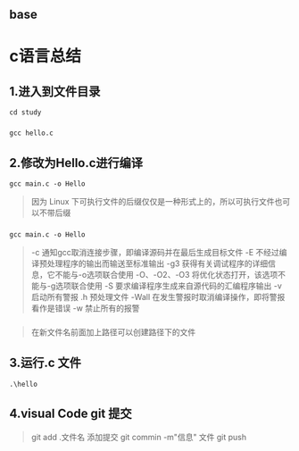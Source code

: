 ﻿## base
# c语言总结
## 1.进入到文件目录
`cd study`
###
`gcc hello.c`
## 2.修改为Hello.c进行编译
`gcc main.c -o Hello`
> 因为 Linux 下可执行文件的后缀仅仅是一种形式上的，所以可执行文件也可以不带后缀
###
`gcc main.c -o Hello`
>-c 通知gcc取消连接步骤，即编译源码并在最后生成目标文件
>-E 不经过编译预处理程序的输出而输送至标准输出
>-g3 获得有关调试程序的详细信息，它不能与-o选项联合使用
>-O、-O2、-O3 将优化状态打开，该选项不能与-g选项联合使用
>-S 要求编译程序生成来自源代码的汇编程序输出
>-v 启动所有警报
>.h 预处理文件
>-Wall 在发生警报时取消编译操作，即将警报看作是错误
>-w 禁止所有的报警 
###
> 在新文件名前面加上路径可以创建路径下的文件
## 3.运行.c 文件
`.\hello`
## 4.visual Code git 提交
> git add  .文件名  添加提交
> git commin -m"信息" 文件
> git push

